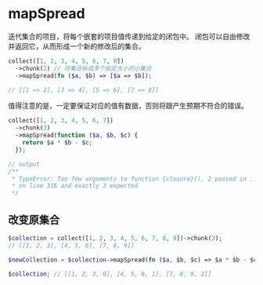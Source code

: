 # mapSpread

迭代集合的项目，将每个嵌套的项目值传递到给定的闭包中。 闭包可以自由修改并返回它，从而形成一个新的修改后的集合。

```php
collect([1, 2, 3, 4, 5, 6, 7, 8])
  ->chunk(2) // 将集合拆成多个指定大小的小集合
  ->mapSpread(fn ($a, $b) => [$a => $b]);

// [[1 => 2], [3 => 4], [5 => 6], [7 => 8]]
```

值得注意的是，一定要保证对应的值有数据，否则将跟产生预期不符合的错误。

```php
collect([1, 2, 3, 4, 5, 6, 7])
  ->chunk(3)
  ->mapSpread(function ($a, $b, $c) {
    return $a * $b - $c;
  });

// output
/**
 * TypeError: Too few arguments to function {closure}(), 2 passed in ../xx/../vendor/laravel/framework/src/Illuminate./Traits/EnumeratesValues.php
 * on line 316 and exactly 3 expected
 */
```

## 改变原集合

```php
$collection = collect([1, 2, 3, 4, 5, 6, 7, 8, 9])->chunk(3);
// [[1, 2, 3], [4, 5, 6], [7, 8, 9]]

$newCollection = $collection->mapSpread(fn ($a, $b, $c) => $a * $b - $c); // [-1, 14, 47]

$collection; // [[1, 2, 3, 0], [4, 5, 6, 1], [7, 8, 9, 2]]
```

